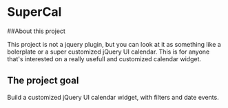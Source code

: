 SuperCal
====================

##About this project

This project is not a jquery plugin, but you can look at it as something like a bolerplate or a super customized jQuery UI calendar. This is for anyone that's interested on a really usefull and customized calendar widget.


The project goal
---------------------

Build a customized jQuery UI calendar widget, with filters and date events.
